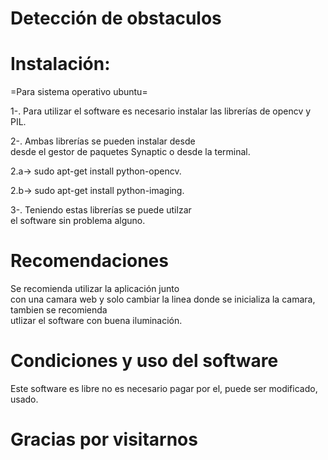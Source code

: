 Detección de obstaculos
================================

Instalación:
============

=Para sistema operativo ubuntu=

1-. Para utilizar el software es necesario 
instalar las librerías de opencv y PIL.       
                                              
2-. Ambas librerías se pueden instalar desde     
desde el gestor de paquetes Synaptic o desde la terminal.

2.a-> sudo apt-get install python-opencv.

2.b-> sudo apt-get install python-imaging.         
                                             
3-. Teniendo estas librerías se puede utilzar    
el software sin  problema alguno.             



Recomendaciones
===============
Se recomienda utilizar la aplicación junto       
con una camara web y solo cambiar la linea donde 
se inicializa la camara, tambien se recomienda   
utlizar el software con buena iluminación.      

Condiciones y uso del software
==============================
Este software es libre no es necesario pagar por 
el, puede ser modificado, usado.

Gracias por visitarnos
====